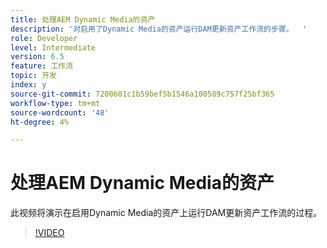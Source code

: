 ```yaml
---
title: 处理AEM Dynamic Media的资产
description: '对启用了Dynamic Media的资产运行DAM更新资产工作流的步骤。  '
role: Developer
level: Intermediate
version: 6.5
feature: 工作流
topic: 开发
index: y
source-git-commit: 7200601c1b59bef5b1546a100589c757f25bf365
workflow-type: tm+mt
source-wordcount: '48'
ht-degree: 4%

---
```



# 处理AEM Dynamic Media的资产

此视频将演示在启用Dynamic Media的资产上运行DAM更新资产工作流的过程。

>[!VIDEO](https://video.tv.adobe.com/v/335456?quality=9&learn=on)
